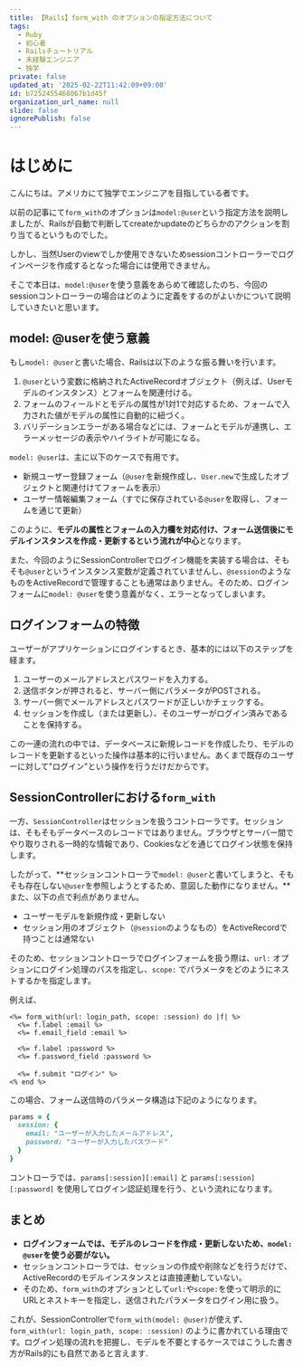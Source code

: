```yaml
---
title: 【Rails】form_with のオプションの指定方法について
tags:
  - Ruby
  - 初心者
  - Railsチュートリアル
  - 未経験エンジニア
  - 独学
private: false
updated_at: '2025-02-22T11:42:09+09:00'
id: b7252455468067b1d45f
organization_url_name: null
slide: false
ignorePublish: false
---
```

# はじめに

こんにちは。アメリカにて独学でエンジニアを目指している者です。

以前の記事にて`form_with`のオプションは`model:@user`という指定方法を説明しましたが、Railsが自動で判断してcreateかupdateのどちらかのアクションを割り当てるというものでした。

しかし、当然Userのviewでしか使用できないためsessionコントローラーでログインページを作成するとなった場合には使用できません。

そこで本日は、`model:@user`を使う意義をあらめて確認したのち、今回のsessionコントローラーの場合はどのように定義をするのがよいかについて説明していきたいと思います。

## model: @userを使う意義

もし`model: @user`と書いた場合、Railsは以下のような振る舞いを行います。

1. `@user`という変数に格納されたActiveRecordオブジェクト（例えば、Userモデルのインスタンス）とフォームを関連付ける。
2. フォームのフィールドとモデルの属性が1対1で対応するため、フォームで入力された値がモデルの属性に自動的に紐づく。
3. バリデーションエラーがある場合などには、フォームとモデルが連携し、エラーメッセージの表示やハイライトが可能になる。

`model: @user`は、主に以下のケースで有用です。

- 新規ユーザー登録フォーム（`@user`を新規作成し、`User.new`で生成したオブジェクトと関連付けてフォームを表示）
- ユーザー情報編集フォーム（すでに保存されている`@user`を取得し、フォームを通じて更新）

このように、**モデルの属性とフォームの入力欄を対応付け、フォーム送信後にモデルインスタンスを作成・更新するという流れが中心**となります。

また、今回のようにSessionControllerでログイン機能を実装する場合は、そもそも`@user`というインスタンス変数が定義されていませんし、`@session`のようなものをActiveRecordで管理することも通常はありません。そのため、ログインフォームに`model: @user`を使う意義がなく、エラーとなってしまいます。

## ログインフォームの特徴

ユーザーがアプリケーションにログインするとき、基本的には以下のステップを経ます。

1. ユーザーのメールアドレスとパスワードを入力する。
2. 送信ボタンが押されると、サーバー側にパラメータがPOSTされる。
3. サーバー側でメールアドレスとパスワードが正しいかチェックする。
4. セッションを作成し（または更新し）、そのユーザーがログイン済みであることを保持する。

この一連の流れの中では、データベースに新規レコードを作成したり、モデルのレコードを更新するといった操作は基本的に行いません。あくまで既存のユーザーに対して"ログイン"という操作を行うだけだからです。

## SessionControllerにおける`form_with`

一方、`SessionController`はセッションを扱うコントローラです。セッションは、そもそもデータベースのレコードではありません。ブラウザとサーバー間でやり取りされる一時的な情報であり、Cookiesなどを通じてログイン状態を保持します。

したがって、**セッションコントローラで`model: @user`と書いてしまうと、そもそも存在しない`@user`を参照しようとするため、意図した動作になりません。**また、以下の点で利点がありません。

- ユーザーモデルを新規作成・更新しない
- セッション用のオブジェクト（`@session`のようなもの）をActiveRecordで持つことは通常ない

そのため、セッションコントローラでログインフォームを扱う際は、`url:` オプションにログイン処理のパスを指定し、`scope:` でパラメータをどのようにネストするかを指定します。

例えば、

```erb
<%= form_with(url: login_path, scope: :session) do |f| %>
  <%= f.label :email %>
  <%= f.email_field :email %>

  <%= f.label :password %>
  <%= f.password_field :password %>

  <%= f.submit "ログイン" %>
<% end %>
```

この場合、フォーム送信時のパラメータ構造は下記のようになります。

```ruby
params = {
  session: {
    email: "ユーザーが入力したメールアドレス",
    password: "ユーザーが入力したパスワード"
  }
}
```

コントローラでは、`params[:session][:email]` と `params[:session][:password]` を使用してログイン認証処理を行う、という流れになります。

## まとめ

- **ログインフォームでは、モデルのレコードを作成・更新しないため、`model: @user`を使う必要がない。**
- セッションコントローラでは、セッションの作成や削除などを行うだけで、ActiveRecordのモデルインスタンスとは直接連動していない。
- そのため、`form_with`のオプションとして`url:`や`scope:`を使って明示的にURLとネストキーを指定し、送信されたパラメータをログイン用に扱う。

これが、SessionControllerで`form_with(model: @user)`が使えず、`form_with(url: login_path, scope: :session)` のように書かれている理由です。ログイン処理の流れを把握し、モデルを不要とするケースではこうした書き方がRails的にも自然であると言えます.

